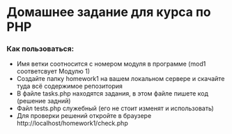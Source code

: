 # Домашнее задание для курса по PHP 
### Как пользоваться:
* Имя ветки соотносится с номером модуля в программе (mod1 соответсвует Модулю 1)
* Создайте папку homework1 на вашем локальном сервере и скачайте туда всё содержимое репозитория
* В файле tasks.php находятся задания, в этом файле пишете код (решение задний)
* Файл tests.php служебный (его не стоит изменят и использовать)
* Для проверки решений откройте в браузере http://localhost/homework1/check.php